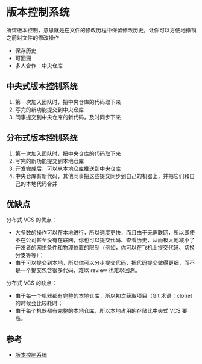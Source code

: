 # 版本控制系统
所谓版本控制，意思就是在文件的修改历程中保留修改历史，让你可以方便地撤销之前对文件的修改操作
- 保存历史
- 可回溯
- 多人合作：中央仓库

## 中央式版本控制系统
1. 第一次加入团队时，把中央仓库的代码取下来
2. 写完的新功能提交到中央仓库
3. 同事提交到中央仓库的新代码，及时同步下来

## 分布式版本控制系统
1. 第一次加入团队时，把中央仓库的代码取下来
2. 写完的新功能提交到本地仓库
3. 开发完成后，可以从本地仓库推送到中央仓库
3. 中央仓库有新代码，其他同事把这些提交同步到自己的机器上，并把它们和自己的本地代码合并

## 优缺点
分布式 VCS 的优点：
- 大多数的操作可以在本地进行，所以速度更快，而且由于无需联网，所以即使不在公司甚至没有在联网，你也可以提交代码、查看历史，从而极大地减小了开发者的网络条件和物理位置的限制（例如，你可以在飞机上提交代码、切换分支等等）；
- 由于可以提交到本地，所以你可以分步提交代码，把代码提交做得更细，而不是一个提交包含很多代码，难以 review 也难以回溯。

分布式 VCS 的缺点：
- 由于每一个机器都有完整的本地仓库，所以初次获取项目（Git 术语：clone）的时候会比较耗时；
- 由于每个机器都有完整的本地仓库，所以本地占用的存储比中央式 VCS 要高。

## 参考
- [版本控制系统](https://juejin.im/book/5a124b29f265da431d3c472e/section/5a124b2a518825619a0249b9)
